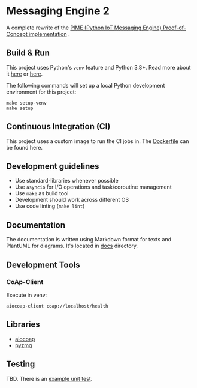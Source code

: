 # Messaging Engine 2

A complete rewrite of
the [PIME (Python IoT Messaging Engine) Proof-of-Concept implementation](https://gitlab-as.informatik.uni-stuttgart.de/hirmerpl/MA_Del_Gaudio)
.

## Build & Run

This project uses Python's `venv` feature and Python 3.8+. Read more about it
[here](https://packaging.python.org/en/latest/guides/installing-using-pip-and-virtual-environments/)
or [here](https://docs.python.org/3/library/venv.html).

The following commands will set up a local Python development environment for this project:

```console
make setup-venv
make setup
```

## Continuous Integration (CI)

This project uses a custom image to run the CI jobs in. The [Dockerfile](Dockerfile_build) can be found here.

## Development guidelines

- Use standard-libraries whenever possible
- Use `asyncio` for I/O operations and task/coroutine management
- Use `make` as build tool
- Development should work across different OS
- Use code linting (`make lint`)

## Documentation

The documentation is written using Markdown format for texts and PlantUML for diagrams.
It's located in [docs](docs) directory.

## Development Tools

### CoAp-Client

Execute in venv:

```
aiocoap-client coap://localhost/health
```

## Libraries

- [aiocoap](https://github.com/chrysn/aiocoap)
- [pyzmq](https://github.com/zeromq/pyzmq)

## Testing

TBD. There is an [example unit test](test/simple_test.py).